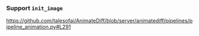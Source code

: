 

### Support `init_image`

https://github.com/talesofai/AnimateDiff/blob/server/animatediff/pipelines/pipeline_animation.py#L291